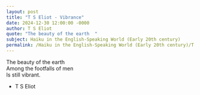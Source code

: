 ```yaml
---
layout: post
title: "T S Eliot - Vibrance"
date: 2024-12-30 12:00:00 -0000
author: T S Eliot
quote: "The beauty of the earth  "
subject: Haiku in the English-Speaking World (Early 20th century)
permalink: /Haiku in the English-Speaking World (Early 20th century)/T S Eliot/T S Eliot - Vibrance
---
```


The beauty of the earth  
Among the footfalls of men  
Is still vibrant.

- T S Eliot
